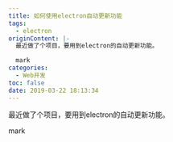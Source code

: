```yaml
---
title: 如何使用electron自动更新功能
tags:
  - electron
originContent: |-
  最近做了个项目，要用到electron的自动更新功能。

  mark
categories:
  - Web开发
toc: false
date: 2019-03-22 18:13:34
---
```


最近做了个项目，要用到electron的自动更新功能。

mark